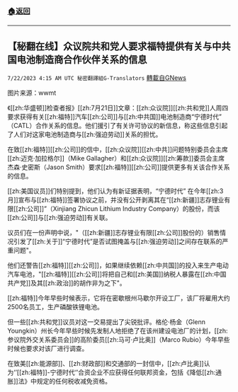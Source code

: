 ###  [:house:返回](README.md)
---


## 【秘翻在线】众议院共和党人要求福特提供有关与中共国电池制造商合作伙伴关系的信息
`7/22/2023 4:15 AM UTC 秘密翻譯組G-Translators` [轉載自GNews](https://gnews.org/articles/1479288)

图片来源：wwmt

《[[zh:华盛顿]]检查者报》[[zh:7月21日]]文章：[[zh:众议院]][[zh:共和党]]人周四要求获得有关[[zh:福特]]汽车[[zh:公司]]与[[zh:中共国]]电池制造商“宁德时代” （CATL）合作关系的信息。他们援引了有关许可协议的新信息，称这些信息引起了人们对这家电池制造商与[[zh:强迫劳动]]关系的担忧。

在致[[zh:福特]][[zh:公司]]的信中，[[zh:众议院]][[zh:中共]]问题特别委员会主席[[zh:迈克·加拉格尔]]（Mike Gallagher）和[[zh:众议院]][[zh:筹款]]委员会主席杰森·史密斯（Jason Smith）要求[[zh:福特]][[zh:公司]]提供更多有关该合作关系的信息。

[[zh:美国议员]]们特别提到，他们认为有新证据表明，“宁德时代” 在今年[[zh:3月]]宣布与[[zh:福特]]签署协议之前，并没有公开剥离其在“[[zh:新疆]]志存锂业有限[[zh:公司]]”（Xinjiang Zhicun Lithium Industry Company）的股份，而该[[zh:公司]]与[[zh:强迫劳动]]有关联。

议员们在一份声明中说，"（[[zh:新疆]]志存锂业有限[[zh:公司]]股份的）销售情况引发了[[zh:关于]]“宁德时代”是否试图掩盖与[[zh:强迫劳动]]之间存在联系的严重问题"。

他们还警告[[zh:福特]][[zh:公司]]，如果继续依赖[[zh:中共国]]的投入来生产电动汽车电池，"[[zh:福特]][[zh:公司]]将把自己和[[zh:美国]]纳税人暴露在[[zh:中国共产党]]及其[[zh:政治]]的胡作非为之下"。

[[zh:福特]]今年早些时候表示，它将在密歇根州马歇尔开设工厂，该厂将雇用大约2500名员工，生产磷酸铁锂电池。

但一些[[zh:共和党]]议员对这一交易提出了尖锐批评。格伦·杨金（Glenn Youngkin）州长今年早些时候先发制人地拒绝了在该州建设电池厂的计划，[[zh:参议院外交关系委员会]]的高阶委员[[zh:马可·卢比奥]]（Marco Rubio）今年早些时候也要求对该厂进行调查。

在致美[[zh:能源部]]、[[zh:财政部]]和交通部的一封信中，[[zh:卢比奥]]认为‘’[[zh:福特]]\-宁德时代‘’合资企业不应获得任何联邦资金，包括《降低[[zh:通胀]]法》中规定的任何税收减免资格。
